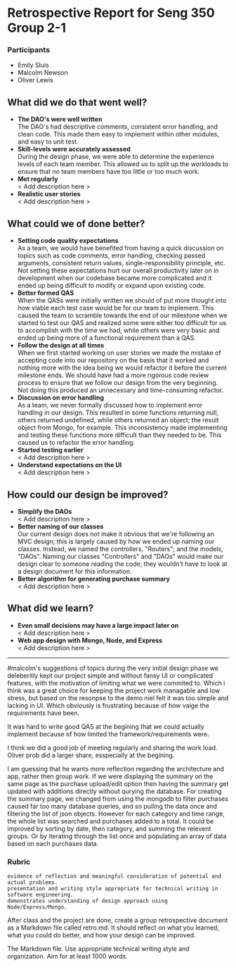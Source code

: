 # Retrospective Report for Seng 350 Group 2-1
### Participants
- Emily Sluis
- Malcolm Newson
- Oliver Lewis

## What did we do that went well?
  * **The DAO's were well written**  
The DAO's had descriptive comments, consistent error handling, and clean code. This made them easy to implement within other modules,  and easy to unit test.
  * **Skill-levels were accurately assessed**  
During the design phase, we were able to determine the experience levels of each team member. This allowed us to split up the workloads to ensure that no team members have too little or too much work.
  * **Met regularly**  
  < Add description here >
  * **Realistic user stories**  
  < Add description here >

## What could we of done better?
  * **Setting code quality expectations**  
  As a team, we would have benefited from having a quick discussion on topics such as code comments, error handling, checking passed arguments, consistent return values, single-responsibility principle, etc. Not setting these expectations hurt our overall productivity later on in development when our codebase became more complicated and it ended up being difficult to modify or expand upon existing code. 
  * **Better formed QAS**  
  When the QASs were initially written we should of put more thought into how viable each test case would be for our team to implement. This caused the team to scramble towards the end of our milestone when we started to test our QAS and realized some were either too difficult for us to accomplish with the time we had, while others were very basic and ended up being more of a functional requirement than a QAS.
  * **Follow the design at all times**  
  When we first started working on user stories we made the mistake of accepting code into our repository on the basis that it worked and nothing more with the idea being we would refactor it before the current milestone ends. We should have had a more rigorous code review process to ensure that we follow our design from the very beginning. Not doing this produced an unnecessary and time-consuming refactor.
  * **Discussion on error handling**  
  As a team, we never formally discussed how to implement error handling in our design. This resulted in some functions returning null, others returned undefined, while others returned an object; the result object from Mongo, for example. This inconsistency made implementing and testing these functions more difficult than they needed to be. This caused us to refactor the error handling.
  * **Started testing earlier**  
  < Add description here >
  * **Understand expectations on the UI**  
  < Add description here >
  
## How could our design be improved?
* **Simplify the DAOs**  
< Add description here >
* **Better naming of our classes**  
Our current design does not make it obvious that we're following an MVC design; this is largely caused by how we ended up naming our classes. Instead, we named the controllers, "Routers"; and the models, "DAOs". Naming our classes "Controllers" and "DAOs" would make our design clear to someone reading the code; they wouldn't have to look at a design document for this information.
* **Better algorithm for generating purchase summary**  
< Add description here >

## What did we learn?
* **Even small decisions may have a large impact later on**  
< Add description here >
* **Web app design with Mongo, Node, and Express**  
< Add description here >
* **
#malcolm's suggestions of topics 
during the very initial design phase we deleberitly kept our project simple and without fansy UI or complicated features, with the motivation of limiting what we were commited to. Which i think was a great choice for keeping the project work managable and low stress, but based on the resonpse to the demo niel felt it was too simple and lacking in UI. Which obviously is frustrating because of how vaige the requirements have been.

It was hard to write good QAS at the begining that we could actually implement because of how limited the framework/requirements were.

I think we did a good job of meeting regularly and sharing the work load. Oliver prob did a larger share, esspecially at the begining. 

I am guessing that he wants more reflection regarding the architecture and app, rather then group work. 
  If we were displaying the summary on the same page as the purchase upload/edit option then having the summary get updated with additions directly without qurying the database.
  For creating the summary page, we changed from using the mongodb to filter purchases caused far too many database queries, and so pulling the data once and filtering the list of json objects. However for each category and time range, the whole list was searched and purchases added to a total. It could be improved by sorting by date, then category, and summing the relevent groups. Or by iterating through the list once and populating an array of data based on each  purchases data.


### Rubric

    evidence of reflection and meaningful consideration of potential and actual problems.
    presentation and writing style appropriate for technical writing in software engineering.
    demonstrates understanding of design approach using Node/Express/Mongo.

After class and the project are done, create a group retrospective document as a Markdown file called retro.md. It should reflect on what you learned, what you could do better, and how your design can be improved.

The Markdown file. Use appropriate technical writing style and organization. Aim for at least 1000 words.
